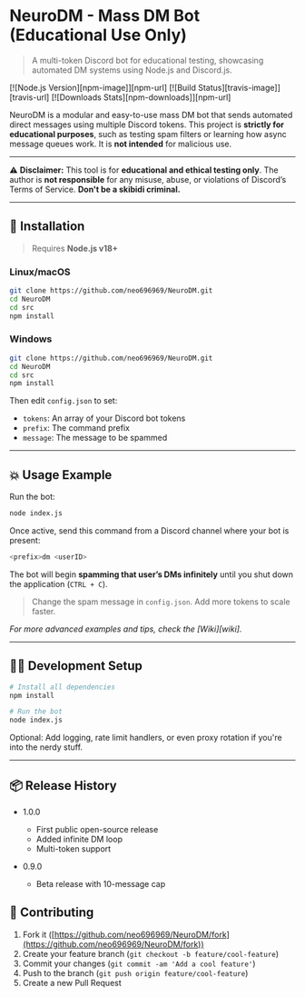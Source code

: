 
# NeuroDM - Mass DM Bot (Educational Use Only)

> A multi-token Discord bot for educational testing, showcasing automated DM systems using Node.js and Discord.js.

[![Node.js Version][npm-image]][npm-url]
[![Build Status][travis-image]][travis-url]
[![Downloads Stats][npm-downloads]][npm-url]

NeuroDM is a modular and easy-to-use mass DM bot that sends automated direct messages using multiple Discord tokens. This project is **strictly for educational purposes**, such as testing spam filters or learning how async message queues work. It is **not intended** for malicious use.

---

⚠️ **Disclaimer:** This tool is for **educational and ethical testing only**. The author is **not responsible** for any misuse, abuse, or violations of Discord’s Terms of Service.
**Don't be a skibidi criminal.**

---

## 🚀 Installation

> Requires **Node.js v18+**

### Linux/macOS

```sh
git clone https://github.com/neo696969/NeuroDM.git
cd NeuroDM
cd src
npm install
```

### Windows

```sh
git clone https://github.com/neo696969/NeuroDM.git
cd NeuroDM
cd src
npm install
```

Then edit `config.json` to set:

* `tokens`: An array of your Discord bot tokens
* `prefix`: The command prefix
* `message`: The message to be spammed

---

## 💥 Usage Example

Run the bot:

```sh
node index.js
```

Once active, send this command from a Discord channel where your bot is present:

```sh
<prefix>dm <userID>
```

The bot will begin **spamming that user’s DMs infinitely** until you shut down the application (`CTRL + C`).

> Change the spam message in `config.json`. Add more tokens to scale faster.

*For more advanced examples and tips, check the [Wiki][wiki].*

---

## 🧑‍💻 Development Setup

```sh
# Install all dependencies
npm install

# Run the bot
node index.js
```

Optional: Add logging, rate limit handlers, or even proxy rotation if you're into the nerdy stuff.

---

## 📦 Release History

* 1.0.0

  * First public open-source release
  * Added infinite DM loop
  * Multi-token support
* 0.9.0

  * Beta release with 10-message cap

## 🤝 Contributing

1. Fork it ([https://github.com/neo696969/NeuroDM/fork](https://github.com/neo696969/NeuroDM/fork))
2. Create your feature branch (`git checkout -b feature/cool-feature`)
3. Commit your changes (`git commit -am 'Add a cool feature'`)
4. Push to the branch (`git push origin feature/cool-feature`)
5. Create a new Pull Request

